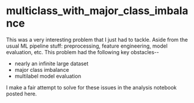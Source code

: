 # multiclass_with_major_class_imbalance
This was a very interesting problem that I just had to tackle. Aside from the usual ML pipeline stuff: preprocessing, feature engineering, model evaluation, etc. This problem had the following key obstacles--
- nearly an infinite large dataset
- major class imbalance
- multilabel model evaluation

I make a fair attempt to solve for these issues in the analysis notebook posted here. 